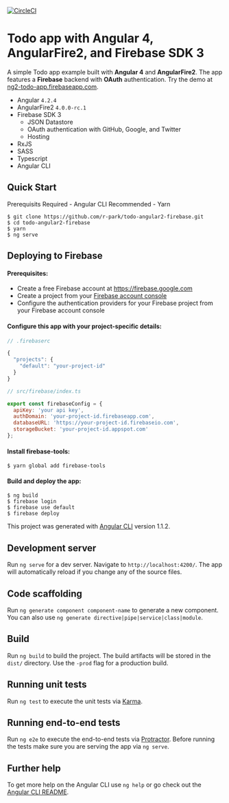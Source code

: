 [![CircleCI](https://circleci.com/gh/r-park/todo-angular2-firebase.svg?style=shield&circle-token=7f6c19e82f8464c0dc18797b6146767f66d49f90)](https://circleci.com/gh/r-park/todo-angular2-firebase)


# Todo app with Angular 4, AngularFire2, and Firebase SDK 3
A simple Todo app example built with **Angular 4** and **AngularFire2**. The app features a **Firebase** backend with **OAuth** authentication. Try the demo at <a href="https://ng2-todo-app.firebaseapp.com" target="_blank">ng2-todo-app.firebaseapp.com</a>.

- Angular `4.2.4`
- AngularFire2 `4.0.0-rc.1`
- Firebase SDK 3
  - JSON Datastore
  - OAuth authentication with GitHub, Google, and Twitter
  - Hosting
- RxJS
- SASS
- Typescript
- Angular CLI

Quick Start
-----------

Prerequisits
Required - Angular CLI
Recommended - Yarn

```shell
$ git clone https://github.com/r-park/todo-angular2-firebase.git
$ cd todo-angular2-firebase
$ yarn
$ ng serve
```

## Deploying to Firebase
#### Prerequisites:
- Create a free Firebase account at https://firebase.google.com
- Create a project from your [Firebase account console](https://console.firebase.google.com)
- Configure the authentication providers for your Firebase project from your Firebase account console

#### Configure this app with your project-specific details:
```javascript
// .firebaserc

{
  "projects": {
    "default": "your-project-id"
  }
}
```
```javascript
// src/firebase/index.ts

export const firebaseConfig = {
  apiKey: 'your api key',
  authDomain: 'your-project-id.firebaseapp.com',
  databaseURL: 'https://your-project-id.firebaseio.com',
  storageBucket: 'your-project-id.appspot.com'
};
```

#### Install firebase-tools:
```shell
$ yarn global add firebase-tools
```

#### Build and deploy the app:
```shell
$ ng build
$ firebase login
$ firebase use default
$ firebase deploy
```

This project was generated with [Angular CLI](https://github.com/angular/angular-cli) version 1.1.2.

## Development server

Run `ng serve` for a dev server. Navigate to `http://localhost:4200/`. The app will automatically reload if you change any of the source files.

## Code scaffolding

Run `ng generate component component-name` to generate a new component. You can also use `ng generate directive|pipe|service|class|module`.

## Build

Run `ng build` to build the project. The build artifacts will be stored in the `dist/` directory. Use the `-prod` flag for a production build.

## Running unit tests

Run `ng test` to execute the unit tests via [Karma](https://karma-runner.github.io).

## Running end-to-end tests

Run `ng e2e` to execute the end-to-end tests via [Protractor](http://www.protractortest.org/).
Before running the tests make sure you are serving the app via `ng serve`.

## Further help

To get more help on the Angular CLI use `ng help` or go check out the [Angular CLI README](https://github.com/angular/angular-cli/blob/master/README.md).
